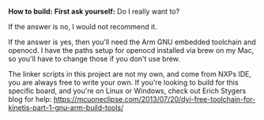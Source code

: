 **How to build:**
**First ask yourself:** Do I really want to?

If the answer is no, I would not recommend it. 

If the answer is yes, then you'll need the Arm GNU embedded toolchain and openocd. I have the paths setup for openocd installed via brew on my Mac, so you'll have to change those 
if you don't use brew. 

The linker scripts in this project are not my own, and come from NXPs IDE, you are always free to write your own. 
If you're looking to build for this specific board, and you're on Linux or Windows, check out Erich Stygers blog for help: 
https://mcuoneclipse.com/2013/07/20/dyi-free-toolchain-for-kinetis-part-1-gnu-arm-build-tools/
